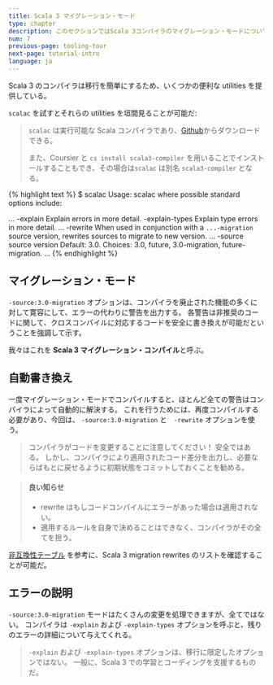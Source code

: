 ```yaml
---
title: Scala 3 マイグレーション・モード
type: chapter
description: このセクションではScala 3コンパイラのマイグレーション・モードについて記述します
num: 7
previous-page: tooling-tour
next-page: tutorial-intro
language: ja
---
```


Scala 3 のコンパイラは移行を簡単にするため、いくつかの便利な utilities を提供している。

`scalac` を試すとそれらの utilities を垣間見ることが可能だ:

> `scalac` は実行可能な Scala コンパイラであり、[Github](https://github.com/lampepfl/dotty/releases/)からダウンロードできる。
> 
> また、Coursier と `cs install scala3-compiler` を用いることでインストールすることもでき、その場合は`scalac` は別名 `scala3-compiler` となる。

{% highlight text %}
$ scalac
Usage: scalac <options> <source files>
where possible standard options include:

...
-explain           Explain errors in more detail.
-explain-types     Explain type errors in more detail.
...
-rewrite           When used in conjunction with a `...-migration` source version, rewrites sources to migrate to new version.
...
-source            source version
                   Default: 3.0.
                   Choices: 3.0, future, 3.0-migration, future-migration.
...
{% endhighlight %}

## マイグレーション・モード

`-source:3.0-migration` オプションは、コンパイラを廃止された機能の多くに対して寛容にして、エラーの代わりに警告を出力する。
各警告は非推奨のコードに関して、クロスコンパイルに対応するコードを安全に書き換えが可能だということを強調して示す。

我々はこれを **Scala 3 マイグレーション・コンパイル**と呼ぶ。

## 自動書き換え

一度マイグレーション・モードでコンパイルすると、ほとんど全ての警告はコンパイラによって自動的に解決する。
これを行うためには、再度コンパイルする必要があり、今回は、 `-source:3.0-migration` と　`-rewrite` オプションを使う。

> コンパイラがコードを変更することに注意してください！ 安全ではある。
> しかし、コンパイラにより適用されたコード差分を出力し、必要ならばもとに戻せるように初期状態をコミットしておくことを勧める。

> #### 良い知らせ
> - rewrite はもしコードコンパイルにエラーがあった場合は適用されない。
> - 適用するルールを自身で決めることはできなく、コンパイラがその全てを担う。

[非互換性テーブル](incompatibility-table.html) を参考に、Scala 3 migration rewrites のリストを確認することが可能だ。

## エラーの説明

`-source:3.0-migration` モードはたくさんの変更を処理できますが、全てではない。
コンパイラは `-explain` および `-explain-types` オプションを呼ぶと、残りのエラーの詳細について与えてくれる。

> `-explain` および `-explain-types` オプションは、移行に限定したオプションではない。
> 一般に、Scala 3 での学習とコーディングを支援するものだ。

